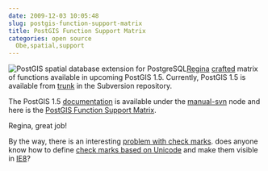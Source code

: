 ```yaml
---
date: 2009-12-03 10:05:48
slug: postgis-function-support-matrix
title: PostGIS Function Support Matrix
categories: open source
  Obe,spatial,support
---
```


![PostGIS spatial database extension for PostgreSQL](/images/logos/postgis-globe-logo.gif)[Regina](http://www.bostongis.com/blog/) [crafted](http://trac.osgeo.org/postgis/ticket/331) matrix of functions available in upcoming PostGIS 1.5. Currently, PostGIS 1.5 is available from [trunk](http://svn.osgeo.org/postgis/trunk/) in the Subversion repository.





The PostGIS 1.5 [documentation](http://www.postgis.org/documentation/) is available under the [manual-svn](http://www.postgis.org/documentation/manual-svn/) node and here is the [PostGIS Function Support Matrix]( http://www.postgis.org/documentation/manual-svn/ch08.html#PostGIS_TypeFunctionMatrix).





Regina, great job!





By the way, there is an interesting [problem with check marks](http://trac.osgeo.org/postgis/ticket/331#comment:8). does anyone know how to define [check marks based on Unicode](http://www.w3.org/TR/MathML2/isopub.html) and make them visible in [IE8](http://en.wikipedia.org/wiki/Internet_Explorer_8)?
